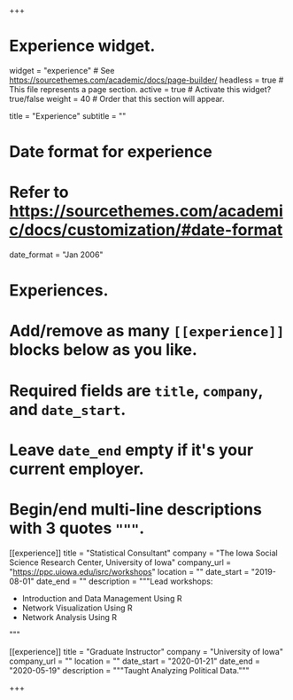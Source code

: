 +++
# Experience widget.
widget = "experience"  # See https://sourcethemes.com/academic/docs/page-builder/
headless = true  # This file represents a page section.
active = true  # Activate this widget? true/false
weight = 40  # Order that this section will appear.

title = "Experience"
subtitle = ""

# Date format for experience
#   Refer to https://sourcethemes.com/academic/docs/customization/#date-format
date_format = "Jan 2006"

# Experiences.
#   Add/remove as many `[[experience]]` blocks below as you like.
#   Required fields are `title`, `company`, and `date_start`.
#   Leave `date_end` empty if it's your current employer.
#   Begin/end multi-line descriptions with 3 quotes `"""`.
[[experience]]
  title = "Statistical Consultant"
  company = "The Iowa Social Science Research Center, University of Iowa"
  company_url = "https://ppc.uiowa.edu/isrc/workshops"
  location = ""
  date_start = "2019-08-01"
  date_end = ""
  description = """Lead workshops:
  
  * Introduction and Data Management Using R
  * Network Visualization Using R
  * Network Analysis Using R

  """

[[experience]]
  title = "Graduate Instructor"
  company = "University of Iowa"
  company_url = ""
  location = ""
  date_start = "2020-01-21"
  date_end = "2020-05-19"
  description = """Taught Analyzing Political Data."""

+++
